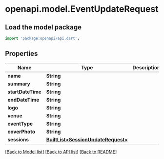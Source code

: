 # openapi.model.EventUpdateRequest

## Load the model package
```dart
import 'package:openapi/api.dart';
```

## Properties
Name | Type | Description | Notes
------------ | ------------- | ------------- | -------------
**name** | **String** |  | [optional] 
**summary** | **String** |  | [optional] 
**startDateTime** | **String** |  | [optional] 
**endDateTime** | **String** |  | [optional] 
**logo** | **String** |  | [optional] 
**venue** | **String** |  | [optional] 
**eventType** | **String** |  | [optional] 
**coverPhoto** | **String** |  | [optional] 
**sessions** | [**BuiltList&lt;SessionUpdateRequest&gt;**](SessionUpdateRequest.md) |  | [optional] 

[[Back to Model list]](../README.md#documentation-for-models) [[Back to API list]](../README.md#documentation-for-api-endpoints) [[Back to README]](../README.md)



